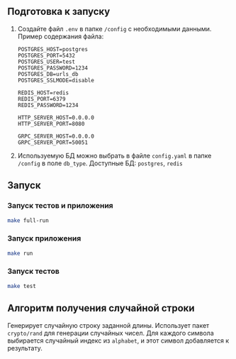 
## Подготовка к запуску

1. Создайте файл `.env` в папке `/config` с необходимыми данными. Пример содержания файла:

    ```env
   POSTGRES_HOST=postgres
   POSTGRES_PORT=5432
   POSTGRES_USER=test
   POSTGRES_PASSWORD=1234
   POSTGRES_DB=urls_db
   POSTGRES_SSLMODE=disable
   
   REDIS_HOST=redis
   REDIS_PORT=6379
   REDIS_PASSWORD=1234
   
   HTTP_SERVER_HOST=0.0.0.0
   HTTP_SERVER_PORT=8080
   
   GRPC_SERVER_HOST=0.0.0.0
   GRPC_SERVER_PORT=50051
    ```

2. Используемую БД можно выбрать в файле `config.yaml` в папке `/config` в поле `db_type`. 
Доступные БД: `postgres`, `redis`

## Запуск

### Запуск тестов и приложения
```bash
make full-run
```
### Запуск приложения
```bash
make run
```
### Запуск тестов
```bash
make test
```

## Алгоритм получения случайной строки
Генерирует случайную строку заданной длины. Использует пакет `crypto/rand` для генерации случайных чисел.
Для каждого символа выбирается случайный индекс из `alphabet`, и этот символ добавляется к результату.




